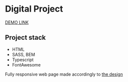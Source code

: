 # Digital Project
[DEMO LINK](https://vocal-starlight-a355f2.netlify.app/)

<h2>Project stack</h2>

 - HTML
 - SASS, BEM
 - Typescript
 - FontAwesome

Fully responsive web page made accordingly to [the design](https://www.figma.com/file/5vTTdJqDacemvzcNYSWsQt/TEST?type=design&node-id=0-1&mode=design&t=Q2CclfQeC3HnosxH-0)

